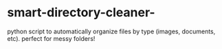 # smart-directory-cleaner-
python script to automatically organize files by type (images, documents, etc). perfect for messy folders!

